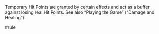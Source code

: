 Temporary Hit Points are granted by certain effects and act as a buffer against losing real Hit Points. See also “Playing the Game” (“Damage and Healing”).

#rule